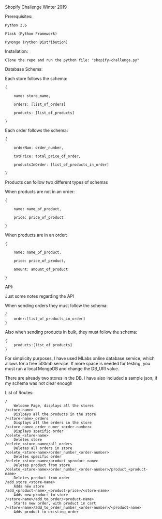 Shopify Challenge Winter 2019

Prerequisites:


```
Python 3.6

Flask (Python Framework)

PyMongo (Python Distribution)

```
Installation:

```
Clone the repo and run the python file: "shopify-challenge.py"
```
Database Schema:


Each store follows the schema:
```
{

	name: store_name,

	orders: [list_of_orders]

	products: [list_of_products]

}
```

Each order follows the schema:
```
{

	orderNum: order_number,

	totPrice: total_price_of_order,

	productsInOrder: [list_of_products_in_order]

}
```
Products can follow two different types of schemas


When products are not in an order:
```
{

	name: name_of_product,

	price: price_of_product

}
```
When products are in an order:
```
{

	name: name_of_product,

	price: price_of_product,

	amount: amount_of_product

}
```

API:

Just some notes regarding the API

When sending orders they must follow the schema:
```
{
	order:[list_of_products_in_order]
}
```
Also when sending products in bulk, they must follow the schema:
```
{
	products:[list_of_products]
}
```
For simplicity purposes, I have used MLabs online database service, which allows for a free 500mb service. If more space is needed for testing, you must run a local MongoDB and change the DB_URI value.

There are already two stores in the DB. I have also included a sample json, if my schema was not clear enough

List of Routes:

```
/
	Welcome Page, displays all the stores
/<store-name>
	Dislpays all the products in the store
/<store-name>_orders
	Displays all the orders in the store
/<store-name>_order_numer_<order-number>
	Displays specific order
/delete_<store-name>
	Deletes store
/delete_<store-name>/all_orders
	Deletes all orders in store
/delete_<store-name>/order_number_<order-number>
	Deletes specific order
/delete_<store-name>/product_<product-name>
	Deletes product from store
/delete_<store-name>/order_number_<order-number>/product_<product-name>
	Deletes product from order
/add_store_<store-name>
	Adds new store
/add_<product-name>_<product-price>/<store-name>
	Adds new product to store
/<store-name>/add_to_order/<product-name>
	Starts new order, with product in cart
/<store-name>/add_to_order_number_<order-number>/<product-name>
	Adds product to existing order
```